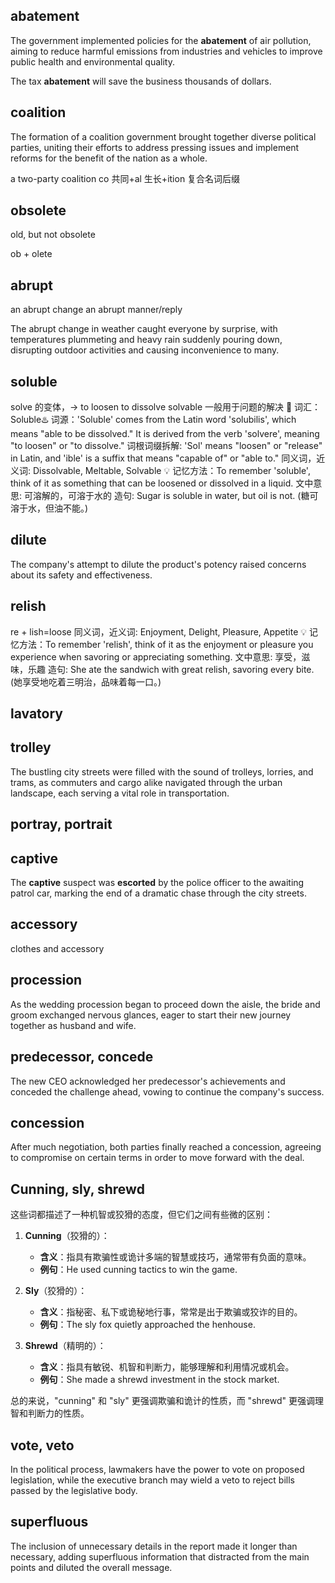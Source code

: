 ## abatement

The government implemented policies for the **abatement** of air pollution, aiming to reduce harmful emissions from industries and vehicles to improve public health and environmental quality.

The tax **abatement** will save the business thousands of dollars.

## coalition

The formation of a coalition government brought together diverse political parties, uniting their efforts to address pressing issues and implement reforms for the benefit of the nation as a whole.

a two-party coalition
co 共同+al 生长+ition 复合名词后缀

## obsolete

old, but not obsolete

ob + olete

## abrupt

an abrupt change
an abrupt manner/reply

The abrupt change in weather caught everyone by surprise, with temperatures plummeting and heavy rain suddenly pouring down, disrupting outdoor activities and causing inconvenience to many.

## soluble

solve 的变体，-> to loosen to dissolve
solvable 一般用于问题的解决
📖 词汇：Soluble♨️ 词源：'Soluble' comes from the Latin word 'solubilis', which means "able to be dissolved." It is derived from the verb 'solvere', meaning "to loosen" or "to dissolve."
词根词缀拆解: 'Sol' means "loosen" or "release" in Latin, and 'ible' is a suffix that means "capable of" or "able to."
同义词，近义词: Dissolvable, Meltable, Solvable
💡 记忆方法：To remember 'soluble', think of it as something that can be loosened or dissolved in a liquid.
文中意思: 可溶解的，可溶于水的
造句: Sugar is soluble in water, but oil is not.
(糖可溶于水，但油不能。)

## dilute

The company's attempt to dilute the product's potency raised concerns about its safety and effectiveness.

## relish

re + lish=loose
同义词，近义词: Enjoyment, Delight, Pleasure, Appetite
💡 记忆方法：To remember 'relish', think of it as the enjoyment or pleasure you experience when savoring or appreciating something.
文中意思: 享受，滋味，乐趣
造句: She ate the sandwich with great relish, savoring every bite.
(她享受地吃着三明治，品味着每一口。)

## lavatory

## trolley

The bustling city streets were filled with the sound of trolleys, lorries, and trams, as commuters and cargo alike navigated through the urban landscape, each serving a vital role in transportation.

## portray, portrait

## captive

The **captive** suspect was **escorted** by the police officer to the awaiting patrol car, marking the end of a dramatic chase through the city streets.

## accessory

clothes and accessory

## procession

As the wedding procession began to proceed down the aisle, the bride and groom exchanged nervous glances, eager to start their new journey together as husband and wife.

## predecessor, concede

The new CEO acknowledged her predecessor's achievements and conceded the challenge ahead, vowing to continue the company's success.

## concession

After much negotiation, both parties finally reached a concession, agreeing to compromise on certain terms in order to move forward with the deal.

## Cunning, sly, shrewd

这些词都描述了一种机智或狡猾的态度，但它们之间有些微的区别：

1. **Cunning**（狡猾的）：

   - **含义**：指具有欺骗性或诡计多端的智慧或技巧，通常带有负面的意味。
   - **例句**：He used cunning tactics to win the game.

2. **Sly**（狡猾的）：

   - **含义**：指秘密、私下或诡秘地行事，常常是出于欺骗或狡诈的目的。
   - **例句**：The sly fox quietly approached the henhouse.

3. **Shrewd**（精明的）：
   - **含义**：指具有敏锐、机智和判断力，能够理解和利用情况或机会。
   - **例句**：She made a shrewd investment in the stock market.

总的来说，"cunning" 和 "sly" 更强调欺骗和诡计的性质，而 "shrewd" 更强调理智和判断力的性质。

## vote, veto

In the political process, lawmakers have the power to vote on proposed legislation, while the executive branch may wield a veto to reject bills passed by the legislative body.

## superfluous

The inclusion of unnecessary details in the report made it longer than necessary, adding superfluous information that distracted from the main points and diluted the overall message.
